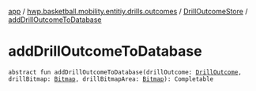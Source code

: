 [app](../../index.md) / [hwp.basketball.mobility.entitiy.drills.outcomes](../index.md) / [DrillOutcomeStore](index.md) / [addDrillOutcomeToDatabase](.)

# addDrillOutcomeToDatabase

`abstract fun addDrillOutcomeToDatabase(drillOutcome: `[`DrillOutcome`](../-drill-outcome/index.md)`, drillBitmap: `[`Bitmap`](https://developer.android.com/reference/android/graphics/Bitmap.html)`, drillBitmapArea: `[`Bitmap`](https://developer.android.com/reference/android/graphics/Bitmap.html)`): Completable`